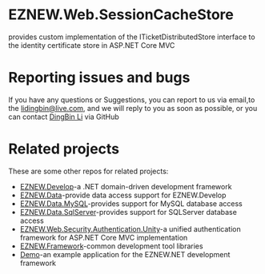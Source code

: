 # EZNEW.Web.SessionCacheStore

provides custom implementation of the ITicketDistributedStore interface to the identity certificate store in ASP.NET Core MVC

# Reporting issues and bugs

If you have any questions or Suggestions, you can report to us via email,to the lidingbin@live.com, and we will reply to you as soon as possible, or you can contact [DingBin Li](https://github.com/lidingbin) via GitHub

# Related projects

These are some other repos for related projects:

  * [EZNEW.Develop](https://github.com/eznew-net/EZNEW.Develop)-a .NET domain-driven development framework
  * [EZNEW.Data](https://github.com/eznew-net/EZNEW.Data)-provide data access support for EZNEW.Develop
  * [EZNEW.Data.MySQL](https://github.com/eznew-net/EZNEW.Data.MySQL)-provides support for MySQL database access
  * [EZNEW.Data.SqlServer](https://github.com/eznew-net/EZNEW.Data.SqlServer)-provides support for SQLServer database access
  * [EZNEW.Web.Security.Authentication.Unity](https://github.com/eznew-net/EZNEW.Web.Security.Authentication.Unity)-a unified authentication framework for ASP.NET Core MVC implementation
  * [EZNEW.Framework](https://github.com/eznew-net/EZNEW.Framework)-common development tool libraries
  * [Demo](https://github.com/eznew-net/Demo)-an example application for the EZNEW.NET development framework
